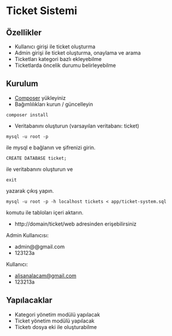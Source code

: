 Ticket Sistemi
==========

## Özellikler ##

- Kullanıcı girişi ile ticket oluşturma
- Admin girişi ile ticket oluşturma, onaylama ve arama
- Ticketları kategori bazlı ekleyebilme
- Ticketlarda öncelik durumu belirleyebilme

## Kurulum

- [Composer](http://getcomposer.org) yükleyiniz
- Bağımlılıkları kurun / güncelleyin

```cli
composer install
```

- Veritabanını oluşturun (varsayılan veritabanı: ticket)

```cli
mysql -u root -p
```
ile mysql e bağlanın ve şifrenizi girin.

```cli
CREATE DATABASE ticket;
```
ile veritabanını oluşturun ve
```cli
exit
```
yazarak çıkış yapın.

```cli
mysql -u root -p -h localhost tickets < app/ticket-system.sql
```

komutu ile tabloları içeri aktarın.

- http://domain/ticket/web adresinden erişebilirsiniz

Admin Kullanıcısı:
- admin@@gmail.com
- 123123a

Kullanıcı:
- alisanalacam@gmail.com
- 123213a

## Yapılacaklar

- Kategori yönetim modülü yapılacak
- Ticket yönetim modülü yapılacak
- Ticketı dosya eki ile oluşturabilme